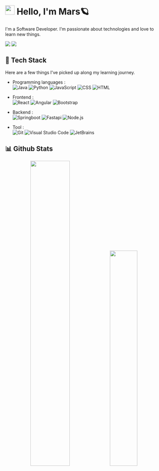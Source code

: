 # <img src="https://imgur.com/C7PX4kM.gif" height="30px" width="30px"> Hello, I'm Mars🪐

I'm a Software Developer. I'm passionate about technologies and love to learn new things.

<a href="https://medium.com/@surprised128"><img src="https://img.shields.io/badge/-Medium-556DB3?style=flat-square&logo=medium"/></a>
<img src="https://img.shields.io/badge/-surprised128@gmail.com-556DB3?style=flat-square&logo=gmail&logoColor=EA4335"/>

## 🧰 Tech Stack

Here are a few things I've picked up along my learning journey.

- Programming languages : <br />
![Java](https://img.shields.io/badge/-Java-05122A?style=flat&logo=Java&logoColor=FFA518)
![Python](https://img.shields.io/badge/-Python-05122A?style=flat&logo=python)
![JavaScript](https://img.shields.io/badge/-JavaScript-05122A?style=flat&logo=javascript)
![CSS](https://img.shields.io/badge/-CSS-05122A?style=flat&logo=CSS3&logoColor=1572B6)
![HTML](https://img.shields.io/badge/-HTML-05122A?style=flat&logo=HTML5)&nbsp;

- Frontend : <br />
![React](https://img.shields.io/badge/-React-05122A?style=flat&logo=react)
![Angular](https://img.shields.io/badge/-Angular-05122A?style=flat&logo=angular&logoColor=DD0031)
![Bootstrap](https://img.shields.io/badge/-Bootstrap-05122A?style=flat&logo=bootstrap&logoColor=563D7C)


- Backend : <br />
![Springboot](https://img.shields.io/badge/-Springboot-05122A?style=flat&logo=springboot&logoColor=6DB33F)
![Fastapi](https://img.shields.io/badge/-Fastapi-05122A?style=flat&logo=fastapi&logoColor=009688)
![Node.js](https://img.shields.io/badge/-Node.js-05122A?style=flat&logo=node.js)

- Tool : <br />
![Git](https://img.shields.io/badge/-Git-05122A?style=flat&logo=git)
![Visual Studio Code](https://img.shields.io/badge/-Visual%20Studio%20Code-05122A?style=flat&logo=visual-studio-code&logoColor=007ACC)
![JetBrains](https://img.shields.io/badge/-JetBrains-05122A?style=flat&logo=jetbrains)


## 📊 Github Stats

<p align="center">
  <img  width="50%" src="https://github-readme-stats.vercel.app/api?username=Pudding124&count_private=true&theme=tokyonight" /> <img width="42%" src="https://github-readme-stats.vercel.app/api/top-langs/?username=Pudding124&layout=compact&theme=tokyonight" />
 </p>
